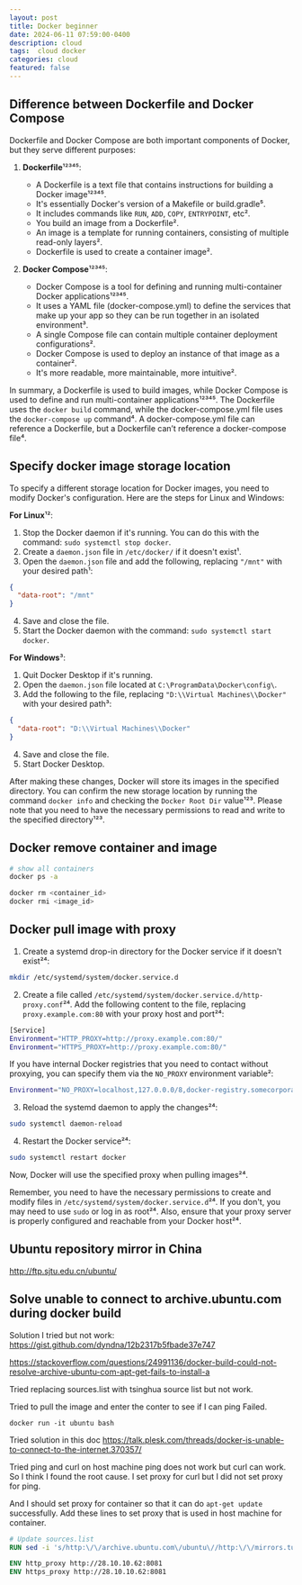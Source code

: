 ```yaml
---
layout: post
title: Docker beginner
date: 2024-06-11 07:59:00-0400
description: cloud
tags:  cloud docker   
categories: cloud
featured: false
---
```



## Difference between Dockerfile and Docker Compose 
Dockerfile and Docker Compose are both important components of Docker, but they serve different purposes:

1. **Dockerfile**¹²³⁴⁵:
   - A Dockerfile is a text file that contains instructions for building a Docker image¹²³⁴⁵.
   - It's essentially Docker's version of a Makefile or build.gradle⁵.
   - It includes commands like `RUN`, `ADD`, `COPY`, `ENTRYPOINT`, etc².
   - You build an image from a Dockerfile².
   - An image is a template for running containers, consisting of multiple read-only layers².
   - Dockerfile is used to create a container image².

2. **Docker Compose**¹²³⁴⁵:
   - Docker Compose is a tool for defining and running multi-container Docker applications¹²³⁴⁵.
   - It uses a YAML file (docker-compose.yml) to define the services that make up your app so they can be run together in an isolated environment³.
   - A single Compose file can contain multiple container deployment configurations².
   - Docker Compose is used to deploy an instance of that image as a container².
   - It's more readable, more maintainable, more intuitive².

In summary, a Dockerfile is used to build images, while Docker Compose is used to define and run multi-container applications¹²³⁴⁵. The Dockerfile uses the `docker build` command, while the docker-compose.yml file uses the `docker-compose up` command⁴. A docker-compose.yml file can reference a Dockerfile, but a Dockerfile can’t reference a docker-compose file⁴.


## Specify docker image storage location
To specify a different storage location for Docker images, you need to modify Docker's configuration. Here are the steps for Linux and Windows:

**For Linux**¹²:
1. Stop the Docker daemon if it's running. You can do this with the command: `sudo systemctl stop docker`.
2. Create a `daemon.json` file in `/etc/docker/` if it doesn't exist¹.
3. Open the `daemon.json` file and add the following, replacing `"/mnt"` with your desired path¹:

```json
{
  "data-root": "/mnt"
}
```

4. Save and close the file.
5. Start the Docker daemon with the command: `sudo systemctl start docker`.

**For Windows**³:
1. Quit Docker Desktop if it's running.
2. Open the `daemon.json` file located at `C:\ProgramData\Docker\config\`.
3. Add the following to the file, replacing `"D:\\Virtual Machines\\Docker"` with your desired path³:

```json
{
  "data-root": "D:\\Virtual Machines\\Docker"
}
```

4. Save and close the file.
5. Start Docker Desktop.

After making these changes, Docker will store its images in the specified directory. You can confirm the new storage location by running the command `docker info` and checking the `Docker Root Dir` value¹²³. Please note that you need to have the necessary permissions to read and write to the specified directory¹²³.


## Docker remove container and image
```bash
# show all containers
docker ps -a

docker rm <container_id>
docker rmi <image_id>
```

## Docker pull image with proxy
1. Create a systemd drop-in directory for the Docker service if it doesn't exist²⁴:

```bash
mkdir /etc/systemd/system/docker.service.d
```

2. Create a file called `/etc/systemd/system/docker.service.d/http-proxy.conf`²⁴. Add the following content to the file, replacing `proxy.example.com:80` with your proxy host and port²⁴:

```bash
[Service]
Environment="HTTP_PROXY=http://proxy.example.com:80/"
Environment="HTTPS_PROXY=http://proxy.example.com:80/"
```

If you have internal Docker registries that you need to contact without proxying, you can specify them via the `NO_PROXY` environment variable²:

```bash
Environment="NO_PROXY=localhost,127.0.0.0/8,docker-registry.somecorporation.com"
```

3. Reload the systemd daemon to apply the changes²⁴:

```bash
sudo systemctl daemon-reload
```

4. Restart the Docker service²⁴:

```bash
sudo systemctl restart docker
```

Now, Docker will use the specified proxy when pulling images²⁴.

Remember, you need to have the necessary permissions to create and modify files in `/etc/systemd/system/docker.service.d`²⁴. If you don't, you may need to use `sudo` or log in as root²⁴. Also, ensure that your proxy server is properly configured and reachable from your Docker host²⁴.

## Ubuntu repository mirror in China
http://ftp.sjtu.edu.cn/ubuntu/

## Solve unable to connect to archive.ubuntu.com during docker build 
Solution I tried but not work:
https://gist.github.com/dyndna/12b2317b5fbade37e747

https://stackoverflow.com/questions/24991136/docker-build-could-not-resolve-archive-ubuntu-com-apt-get-fails-to-install-a

Tried replacing sources.list with tsinghua source list but not work.

Tried to pull the image and enter the conter to see if I can ping
Failed.
```
docker run -it ubuntu bash
```

Tried solution in this doc
https://talk.plesk.com/threads/docker-is-unable-to-connect-to-the-internet.370357/

Tried ping and curl on host machine
ping does not work but curl can work.
So I think I found the root cause.
I set proxy for curl but I did not set proxy for ping.

And I should set proxy for container so 
that it can do `apt-get update` successfully.
Add these lines to set proxy that is used in host machine for container.
```dockerfile
# Update sources.list
RUN sed -i 's/http:\/\/archive.ubuntu.com\/ubuntu\//http:\/\/mirrors.tuna.tsinghua.edu.cn\/ubuntu\//g' /etc/apt/sources.list

ENV http_proxy http://28.10.10.62:8081
ENV https_proxy http://28.10.10.62:8081 

```
